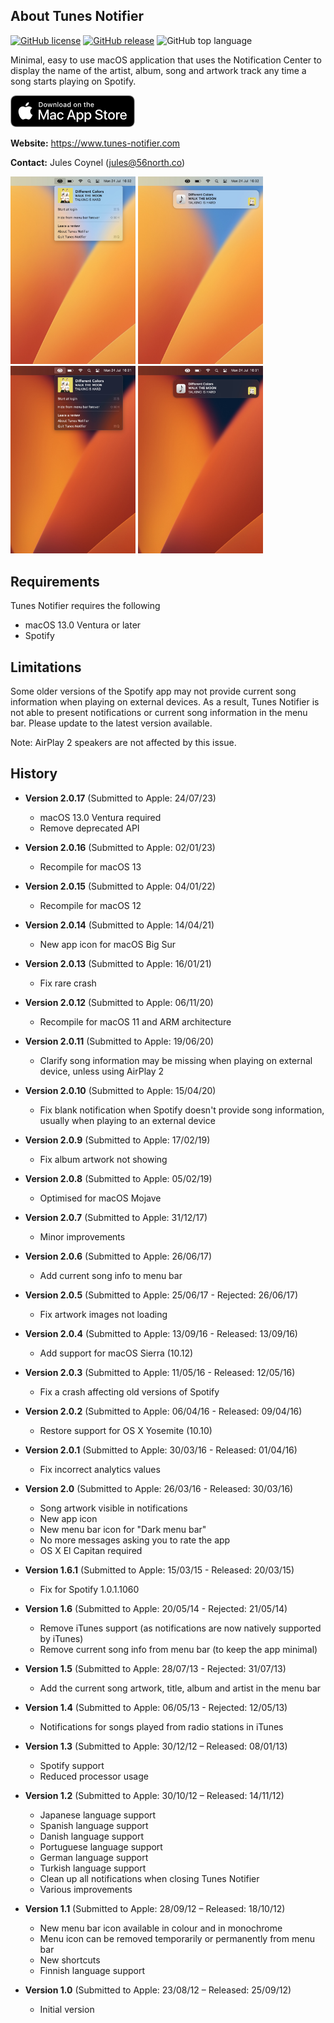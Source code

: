 About Tunes Notifier
--------------
[![GitHub license](https://img.shields.io/github/license/jcoynel/Tunes-Notifier)](https://github.com/jcoynel/Tunes-Notifier/blob/main/LICENSE)
[![GitHub release](https://img.shields.io/github/v/release/jcoynel/Tunes-Notifier.svg)](https://github.com/jcoynel/Tunes-Notifier/releases/latest)
![GitHub top language](https://img.shields.io/github/languages/top/jcoynel/Tunes-Notifier)

Minimal, easy to use macOS application that uses the Notification Center to display the name of the artist, album, song and artwork track any time a song starts playing on Spotify.

[![Download Tunes Notifier](screenshots/app_store.png)](https://itunes.apple.com/app/tunes-notifier/id555731861?ls=1&mt=12)

**Website:** https://www.tunes-notifier.com

**Contact:** Jules Coynel (jules@56north.co)

<img src="screenshots/menu-light.jpg" width="200">
<img src="screenshots/notification-light.jpg" width="200">
<img src="screenshots/menu-dark.jpg" width="200">
<img src="screenshots/notification-dark.jpg" width="200">

Requirements
--------------
Tunes Notifier requires the following
- macOS 13.0 Ventura or later
- Spotify

Limitations
--------------
Some older versions of the Spotify app may not provide current song information when playing on external devices. As a result, Tunes Notifier is not able to present notifications or current song information in the menu bar. Please update to the latest version available.

Note: AirPlay 2 speakers are not affected by this issue.

History
--------------
- **Version 2.0.17** (Submitted to Apple: 24/07/23)
  - macOS 13.0 Ventura required
  - Remove deprecated API

- **Version 2.0.16** (Submitted to Apple: 02/01/23)
  - Recompile for macOS 13

- **Version 2.0.15** (Submitted to Apple: 04/01/22)
  - Recompile for macOS 12

- **Version 2.0.14** (Submitted to Apple: 14/04/21)
  - New app icon for macOS Big Sur

- **Version 2.0.13** (Submitted to Apple: 16/01/21)
  - Fix rare crash

- **Version 2.0.12** (Submitted to Apple: 06/11/20)
  - Recompile for macOS 11 and ARM architecture

- **Version 2.0.11** (Submitted to Apple: 19/06/20)
  - Clarify song information may be missing when playing on external device, unless using AirPlay 2

- **Version 2.0.10** (Submitted to Apple: 15/04/20)
  - Fix blank notification when Spotify doesn't provide song information, usually when playing to an external device 

- **Version 2.0.9** (Submitted to Apple: 17/02/19)
  - Fix album artwork not showing 

- **Version 2.0.8** (Submitted to Apple: 05/02/19)
  - Optimised for macOS Mojave 

- **Version 2.0.7** (Submitted to Apple: 31/12/17)
  - Minor improvements

- **Version 2.0.6** (Submitted to Apple: 26/06/17)
  - Add current song info to menu bar

- **Version 2.0.5** (Submitted to Apple: 25/06/17 - Rejected: 26/06/17)
  - Fix artwork images not loading

- **Version 2.0.4** (Submitted to Apple: 13/09/16 - Released: 13/09/16)
  - Add support for macOS Sierra (10.12)

- **Version 2.0.3** (Submitted to Apple: 11/05/16 - Released: 12/05/16)
  - Fix a crash affecting old versions of Spotify

- **Version 2.0.2** (Submitted to Apple: 06/04/16 - Released: 09/04/16)
  - Restore support for OS X Yosemite (10.10)

- **Version 2.0.1** (Submitted to Apple: 30/03/16 - Released: 01/04/16)
  - Fix incorrect analytics values

- **Version 2.0** (Submitted to Apple: 26/03/16 - Released: 30/03/16)
  - Song artwork visible in notifications
  - New app icon
  - New menu bar icon for "Dark menu bar"
  - No more messages asking you to rate the app
  - OS X El Capitan required 

- **Version 1.6.1** (Submitted to Apple: 15/03/15 - Released: 20/03/15)
  - Fix for Spotify 1.0.1.1060 

- **Version 1.6** (Submitted to Apple: 20/05/14 - Rejected: 21/05/14)
  - Remove iTunes support (as notifications are now natively supported by iTunes)
  - Remove current song info from menu bar (to keep the app minimal)

- **Version 1.5** (Submitted to Apple: 28/07/13 - Rejected: 31/07/13)
  - Add the current song artwork, title, album and artist in the menu bar

- **Version 1.4** (Submitted to Apple: 06/05/13 - Rejected: 12/05/13)
  - Notifications for songs played from radio stations in iTunes

- **Version 1.3** (Submitted to Apple: 30/12/12 – Released: 08/01/13)
  - Spotify support
  - Reduced processor usage
  
- **Version 1.2** (Submitted to Apple: 30/10/12 – Released: 14/11/12)
  - Japanese language support
  - Spanish language support
  - Danish language support
  - Portuguese language support
  - German language support
  - Turkish language support
  - Clean up all notifications when closing Tunes Notifier
  - Various improvements

- **Version 1.1** (Submitted to Apple: 28/09/12 – Released: 18/10/12)
  - New menu bar icon available in colour and in monochrome
  - Menu icon can be removed temporarily or permanently from menu bar
  - New shortcuts
  - Finnish language support

- **Version 1.0** (Submitted to Apple: 23/08/12 – Released: 25/09/12)
  - Initial version
